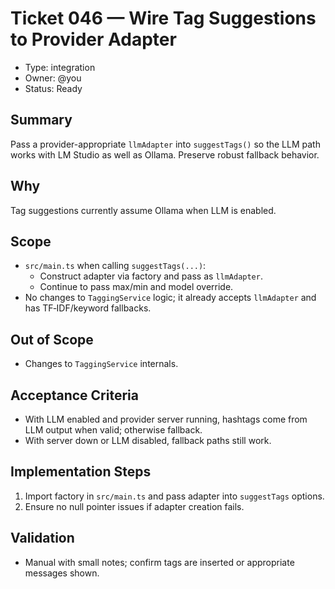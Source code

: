 # Ticket 046 — Wire Tag Suggestions to Provider Adapter

- Type: integration
- Owner: @you
- Status: Ready

## Summary
Pass a provider-appropriate `llmAdapter` into `suggestTags()` so the LLM path works with LM Studio as well as Ollama. Preserve robust fallback behavior.

## Why
Tag suggestions currently assume Ollama when LLM is enabled.

## Scope
- `src/main.ts` when calling `suggestTags(...)`:
  - Construct adapter via factory and pass as `llmAdapter`.
  - Continue to pass max/min and model override.
- No changes to `TaggingService` logic; it already accepts `llmAdapter` and has TF‑IDF/keyword fallbacks.

## Out of Scope
- Changes to `TaggingService` internals.

## Acceptance Criteria
- With LLM enabled and provider server running, hashtags come from LLM output when valid; otherwise fallback.
- With server down or LLM disabled, fallback paths still work.

## Implementation Steps
1. Import factory in `src/main.ts` and pass adapter into `suggestTags` options.
2. Ensure no null pointer issues if adapter creation fails.

## Validation
- Manual with small notes; confirm tags are inserted or appropriate messages shown.

